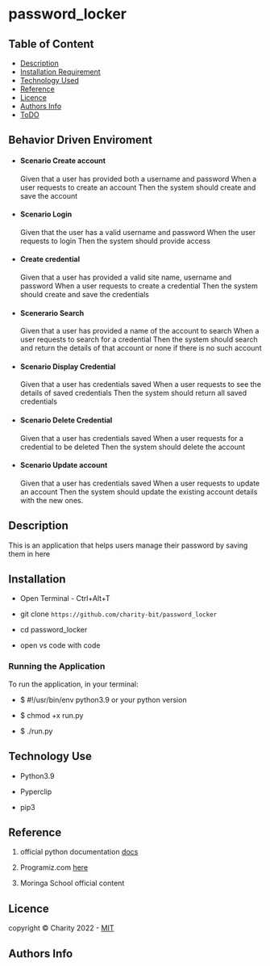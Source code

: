 # password_locker

## Table of Content

- [Description](#description)
- [Installation Requirement](#Installation)
- [Technology Used](#technology-used)
- [Reference](#reference)
- [Licence](#licence)
- [Authors Info](#author-Info)
- [ToDO](#To-Do)

## Behavior Driven Enviroment

- #### Scenario Create account
   Given that a user has provided both a username and password
   When a user requests to create an account
   Then the system should create and save the account
- #### Scenario Login
  Given that the user has a valid username and password
  When the user requests to login 
  Then the system should provide access

- #### Create credential
  Given that a user has provided a valid site name, username and password
  When a user requests to create a credential
  Then the system should create and save the credentials

- #### Scenerario Search
   Given that a user has provided a name of the account to search
   When a user requests to search for a credential
   Then the system should search and return the details of that account or none if there is no such account

- #### Scenario Display Credential
   Given that a user has credentials saved
   When a user requests to see the details of saved credentials
   Then the system should return all saved credentials
- #### Scenario Delete Credential
   Given that a user has credentials saved
   When a user requests for a credential to be deleted
   Then the system should delete the account

- #### Scenario Update account
   Given that a user has credentials saved
   When a user requests to update an account
   Then the system should update the existing account details with the new ones.
## Description

This is an application that helps users manage their password by saving them in here

## Installation

- Open Terminal - Ctrl+Alt+T

- git clone ```https://github.com/charity-bit/password_locker```

- cd password_locker

- open vs code with code

### Running the Application

To run the application, in your terminal:

- $ #!/usr/bin/env python3.9 or your python version

- $ chmod +x run.py

- $ ./run.py

## Technology Use

- Python3.9

- Pyperclip

- pip3

## Reference

1. official python documentation <a href="https://docs.python.org/3/">docs</a>

2. Programiz.com <a href="https://www.programiz.com/python-programming">here</a>

3. Moringa School official content

## Licence

   copyright © Charity 2022 - <a href="">MIT</a>

## Authors Info
